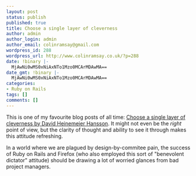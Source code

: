 ```yaml
---
layout: post
status: publish
published: true
title: Choose a single layer of cleverness
author: admin
author_login: admin
author_email: colinramsay@gmail.com
wordpress_id: 288
wordpress_url: http://www.colinramsay.co.uk/?p=288
date: !binary |-
  MjAwNi0wMS0xNiAxNTo1Mzo0MCArMDAwMA==
date_gmt: !binary |-
  MjAwNi0wMS0xNiAxNTo1Mzo0MCArMDAwMA==
categories:
- Ruby on Rails
tags: []
comments: []
---
```

<p>This is one of my favourite blog posts of all time: <a href="http://www.loudthinking.com/arc/000516.html">Choose a single layer of cleverness by David Heinemeier Hansson</a>. It might not even be the <em>right</em> point of view, but the clarity of thought and ability to see it through makes this attitude refreshing.</p>
<p>In a world where we are plagued by design-by-commitee pain, the success of Ruby on Rails and Firefox (who also employed this sort of "benevolent dictator" attitude) should be drawing a lot of worried glances from bad project managers.</p>
